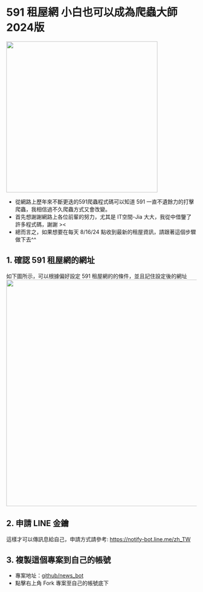 # 591 租屋網 小白也可以成為爬蟲大師 2024版
<a href="url"><img src="https://s2.loli.net/2024/09/29/18PBSlfcI6MhbtE.jpg" width="400" ></a>


- 從網路上歷年來不斷更迭的591爬蟲程式碼可以知道 591 一直不遺餘力的打擊爬蟲，我相信過不久爬蟲方式又會改變。
- 首先想謝謝網路上各位前輩的努力，尤其是 IT空間-Jia 大大，我從中借鑒了許多程式碼，謝謝 ><
- 總而言之，如果想要在每天 8/16/24 點收到最新的租屋資訊，請跟著這個步驟做下去^^

## 1. 確認 591 租屋網的網址
如下圖所示，可以根據偏好設定 591 租屋網的的條件，並且記住設定後的網址
<a href="url"><img src="https://s2.loli.net/2024/09/29/v78P2YcDpoL5mkE.png" width="600" ></a>


## 2. 申請 LINE 金鑰
這樣才可以傳訊息給自己，申請方式請參考: https://notify-bot.line.me/zh_TW


## 3. 複製這個專案到自己的帳號
- 專案地址：[github/news_bot](https://github.com/ryk001/news_bot.git)
- 點擊右上角 Fork 專案至自己的帳號底下
